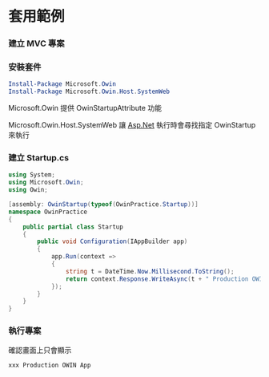 # 套用範例

### 建立 MVC 專案

### 安裝套件

```powershell
Install-Package Microsoft.Owin
Install-Package Microsoft.Owin.Host.SystemWeb
```

Microsoft.Owin
    提供 OwinStartupAttribute 功能

Microsoft.Owin.Host.SystemWeb
    讓 [Asp.Net](http://asp.Net) 執行時會尋找指定 OwinStartup 來執行

### 建立 Startup.cs

```csharp
using System;
using Microsoft.Owin;
using Owin;

[assembly: OwinStartup(typeof(OwinPractice.Startup))]
namespace OwinPractice
{
    public partial class Startup
    {
        public void Configuration(IAppBuilder app)
        {
            app.Run(context =>
            {
                string t = DateTime.Now.Millisecond.ToString();
                return context.Response.WriteAsync(t + " Production OWIN App");
            });
        }
    }
}
```

### 執行專案

確認畫面上只會顯示

```
xxx Production OWIN App
```